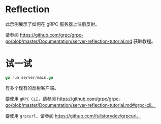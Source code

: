 # Reflection

此示例展示了如何在 gRPC 服务器上注册反射。

请参阅
https://github.com/grpc/grpc-go/blob/master/Documentation/server-reflection-tutorial.md
获取教程。


# 试一试

```go
go run server/main.go
```

有多个现有的反射客户端。

要使用 `gRPC CLI`，请参阅
https://github.com/grpc/grpc-go/blob/master/Documentation/server-reflection-tutorial.md#grpc-cli。

要使用 `grpcurl`，请参阅 https://github.com/fullstorydev/grpcurl。


